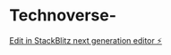 # Technoverse-

[Edit in StackBlitz next generation editor ⚡️](https://stackblitz.com/~/github.com/viansh962/Technoverse-)